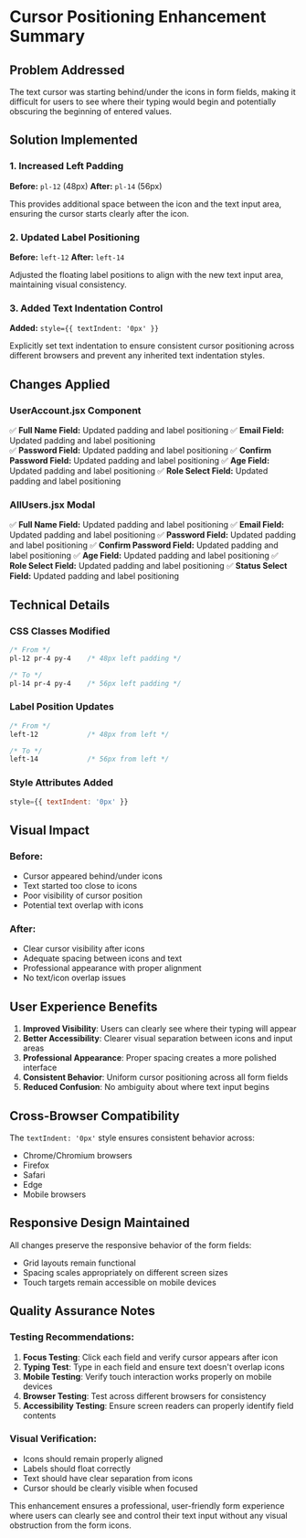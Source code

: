 # Cursor Positioning Enhancement Summary

## Problem Addressed
The text cursor was starting behind/under the icons in form fields, making it difficult for users to see where their typing would begin and potentially obscuring the beginning of entered values.

## Solution Implemented

### 1. Increased Left Padding
**Before:** `pl-12` (48px)
**After:** `pl-14` (56px)

This provides additional space between the icon and the text input area, ensuring the cursor starts clearly after the icon.

### 2. Updated Label Positioning
**Before:** `left-12` 
**After:** `left-14`

Adjusted the floating label positions to align with the new text input area, maintaining visual consistency.

### 3. Added Text Indentation Control
**Added:** `style={{ textIndent: '0px' }}`

Explicitly set text indentation to ensure consistent cursor positioning across different browsers and prevent any inherited text indentation styles.

## Changes Applied

### UserAccount.jsx Component
✅ **Full Name Field:** Updated padding and label positioning
✅ **Email Field:** Updated padding and label positioning  
✅ **Password Field:** Updated padding and label positioning
✅ **Confirm Password Field:** Updated padding and label positioning
✅ **Age Field:** Updated padding and label positioning
✅ **Role Select Field:** Updated padding and label positioning

### AllUsers.jsx Modal
✅ **Full Name Field:** Updated padding and label positioning
✅ **Email Field:** Updated padding and label positioning
✅ **Password Field:** Updated padding and label positioning
✅ **Confirm Password Field:** Updated padding and label positioning
✅ **Age Field:** Updated padding and label positioning
✅ **Role Select Field:** Updated padding and label positioning
✅ **Status Select Field:** Updated padding and label positioning

## Technical Details

### CSS Classes Modified
```css
/* From */
pl-12 pr-4 py-4    /* 48px left padding */

/* To */
pl-14 pr-4 py-4    /* 56px left padding */
```

### Label Position Updates
```css
/* From */
left-12            /* 48px from left */

/* To */  
left-14            /* 56px from left */
```

### Style Attributes Added
```jsx
style={{ textIndent: '0px' }}
```

## Visual Impact

### Before:
- Cursor appeared behind/under icons
- Text started too close to icons
- Poor visibility of cursor position
- Potential text overlap with icons

### After:
- Clear cursor visibility after icons
- Adequate spacing between icons and text
- Professional appearance with proper alignment
- No text/icon overlap issues

## User Experience Benefits

1. **Improved Visibility**: Users can clearly see where their typing will appear
2. **Better Accessibility**: Clearer visual separation between icons and input areas
3. **Professional Appearance**: Proper spacing creates a more polished interface
4. **Consistent Behavior**: Uniform cursor positioning across all form fields
5. **Reduced Confusion**: No ambiguity about where text input begins

## Cross-Browser Compatibility

The `textIndent: '0px'` style ensures consistent behavior across:
- Chrome/Chromium browsers
- Firefox
- Safari
- Edge
- Mobile browsers

## Responsive Design Maintained

All changes preserve the responsive behavior of the form fields:
- Grid layouts remain functional
- Spacing scales appropriately on different screen sizes
- Touch targets remain accessible on mobile devices

## Quality Assurance Notes

### Testing Recommendations:
1. **Focus Testing**: Click each field and verify cursor appears after icon
2. **Typing Test**: Type in each field and ensure text doesn't overlap icons
3. **Mobile Testing**: Verify touch interaction works properly on mobile devices
4. **Browser Testing**: Test across different browsers for consistency
5. **Accessibility Testing**: Ensure screen readers can properly identify field contents

### Visual Verification:
- Icons should remain properly aligned
- Labels should float correctly
- Text should have clear separation from icons
- Cursor should be clearly visible when focused

This enhancement ensures a professional, user-friendly form experience where users can clearly see and control their text input without any visual obstruction from the form icons.
